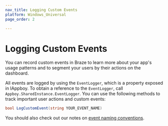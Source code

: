 ```yaml
---
nav_title: Logging Custom Events
platform: Windows_Universal
page_order: 2

---
```


# Logging Custom Events

You can record custom events in Braze to learn more about your app's usage patterns and to segment your users by their actions on the dashboard.

All events are logged by using the `EventLogger`, which is a property exposed in IAppboy. To obtain a reference to the `EventLogger`, call `Appboy.SharedInstance.EventLogger`. You can use the following methods to track important user actions and custom events:

```csharp
bool LogCustomEvent(string YOUR_EVENT_NAME)
```

You should also check out our notes on [event naming conventions]({{site.baseurl}}/user_guide/data_and_analytics/custom_data/event_naming_conventions/).

